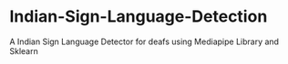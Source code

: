 # Indian-Sign-Language-Detection

A Indian Sign Language Detector for deafs using Mediapipe Library and Sklearn
